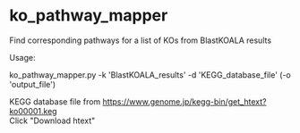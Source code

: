 # ko_pathway_mapper

Find corresponding pathways for a list of KOs from BlastKOALA results

Usage:

ko_pathway_mapper.py -k 'BlastKOALA_results' -d 'KEGG_database_file' (-o 'output_file')

KEGG database file from https://www.genome.jp/kegg-bin/get_htext?ko00001.keg      
Click "Download htext"

